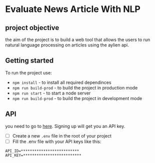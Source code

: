 # Evaluate News Article With NLP
## project objective

the aim of the project is to build a web tool that allows the users to run natural language processing on articles using the aylien api.

## Getting started

To run the project use:

- `npm install` - to install all required dependinces
- `npm run build-prod` - to build the project in production mode
- `npm run start` - to start a node server
- `npm run build-prod` - to build the project in development mode

## API

you need to go to [here](https://developer.aylien.com/signup). Signing up will get you an API key.
- [ ] Create a new ```.env``` file in the root of your project
- [ ] Fill the .env file with your API keys like this:
```
API_ID=**************************
API_KEY=**************************
```
